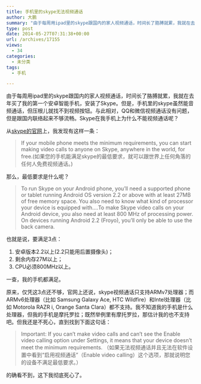 ```yaml
---
title: 手机里的skype无法视频通话
author: 大鹏
summary: "由于每周用ipad里的skype跟国内的家人视频通话，时间长了胳膊就累，我就在去年买了我的第一个安卓智能手机，安装了Skype。但是，手机里的skype虽然能音频通话，但压根儿就找不到视频按钮。与此相对，QQ和微信视频通话没有问题，但是跟国内联络起来不够流畅。Skype在我手机上为什么不能视频通话呢？"
type: post
date: 2014-05-27T07:31:38+00:00
url: /archives/17155
views:
  - 34
categories:
  - 未分类
tags:
  - 手机

---
```

由于每周用ipad里的skype跟国内的家人视频通话，时间长了胳膊就累，我就在去年买了我的第一个安卓智能手机，安装了Skype。但是，手机里的skype虽然能音频通话，但压根儿就找不到视频按钮。与此相对，QQ和微信视频通话没有问题，但是跟国内联络起来不够流畅。Skype在我手机上为什么不能视频通话呢？

从[skype的官网][1]上，我发现有这样一条：

> If your mobile phone meets the minimum requirements, you can start making video calls to anyone on Skype, anywhere in the world, for free.(如果您的手机能满足skype的最低要求，就可以跟世界上任何角落的任何人免费视频通话。)

那么，最低要求是什么呢？

> To run Skype on your Android phone, you’ll need a supported phone or tablet running Android OS version 2.2 or above with at least 27MB of free memory space. You also need to know what kind of processor your device is equipped with&#8230;.To make Skype video calls on your Android device, you also need at least 800 MHz of processing power. On devices running Android 2.2 (Froyo), you’ll only be able to use the back camera.

也就是说，要满足3点：

  1. 安卓版本2.2以上(2.2只能用后置摄像头)；
  2. 剩余内存27M以上；
  3. CPU必须800MHz以上。

一查，我的手机都满足。

原来，仅凭这3点还不够，官网上还说，skype视频通话只支持ARMv7处理器；而ARMv6处理器（比如 Samsung Galaxy Ace, HTC Wildfire）和Intel处理器（比如 Motorola RAZR i, Orange Santa Clara）都不支持。我不知道我的手机是什么处理器，但我的手机是摩托罗拉；既然举例里有摩托罗拉，那估计我的也不支持吧。但我还是不死心，直到找到下面这句话：

> Important: If you can’t make video calls and can’t see the Enable video calling option under Settings, it means that your device doesn’t meet the minimum requirements. （如果无法视频通话并且无法在软件设置中看到“启用视频通话”（Enable video calling）这个选项，那就说明您的设备不满足最低要求。）

的确看不到，这下我彻底死心了。

 [1]: https://support.skype.com/en/faq/FA11019/making-a-video-call-with-skype-3-2-for-android-phones
